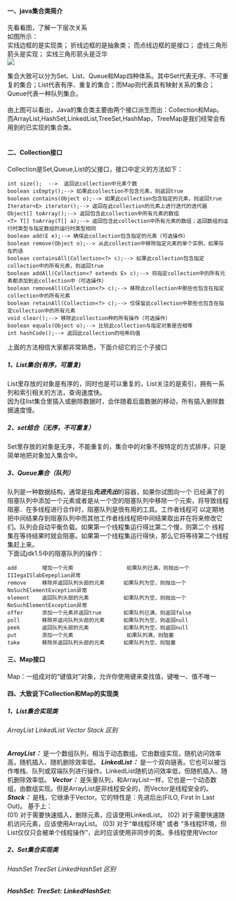 #### 一、java集合类简介
先看看图，了解一下层次关系<br>
如图所示：<br>
实线边框的是实现类；
折线边框的是抽象类；
而点线边框的是接口；
虚线三角形箭头是实现；
实线三角形箭头是泛华<br>
![](https://github.com/tongsiw/Interview/blob/master/picture/javacollections.png)

集合大致可以分为Set、List、Queue和Map四种体系。其中Set代表无序、不可重复的集合；List代表有序、重复的集合；而Map则代表具有映射关系的集合；Queue代表一种队列集合。<br><br>
由上图可以看出，Java的集合类主要由两个接口派生而出：Collection和Map。而ArrayList,HashSet,LinkedList,TreeSet,HashMap，TreeMap是我们经常会有用到的已实现的集合类。<br><br>

#### 二、Collection接口
Collection是Set,Queue,List的父接口，接口中定义的方法如下：<br>
```
int size();  -->  返回此collection中元素个数
boolean isEmpty();--> 如果此collection不包含元素，则返回true
boolean contains(Object o);--> 如果此collection包含指定的元素，则返回true
Iterator<E> iterator();--> 返回在此collection的元素上进行迭代的迭代器
Object[] toArray();--> 返回包含此collection中所有元素的数组
<T> T[] toArray(T[] a);--> 返回包含此collection中所有元素的数组；返回数组的运行时类型与指定数组的运行时类型相同
boolean add(E e);--> 确保此collection包含指定的元素（可选操作）
boolean remove(Object o);--> 从此collection中移除指定元素的单个实例，如果存在的话
boolean containsAll(Collection<?> c);--> 如果此collection包含指定collection中的所有元素，则返回true
boolean addAll(Collection<? extends E> c);--> 将指定collection中的所有元素都添加到此collection中（可选操作）
boolean removeAll(Collection<?> c);--> 移除此collection中那些也包含在指定collection中的所有元素
boolean retainAll(Collection<?> c);--> 仅保留此collection中那些也包含在指定collection中的所有元素
void clear();--> 移除此collection种的所有操作（可选操作）
boolean equals(Object o);--> 比较此collection与指定对象是否相等
int hashCode();--> 返回此collection的哈希码值
```
上面的方法相信大家都非常熟悉，下面介绍它的三个子接口
##### 1、List集合(有序，可重复)
List里存放的对象是有序的，同时也是可以重复的，List关注的是索引，拥有一系列和索引相关的方法，查询速度快。<br>
因为往list集合里插入或删除数据时，会伴随着后面数据的移动，所有插入删除数据速度慢。<br>

##### 2、set结合（无序，不可重复）
Set里存放的对象是无序，不能重复的，集合中的对象不按特定的方式排序，只是简单地把对象加入集合中。

##### 3、Queue集合（队列）
队列是一种数据结构，通常是指***先进先出***的容器，如果你试图向一个 已经满了的阻塞队列中添加一个元素或者是从一个空的阻塞队列中移除一个元索，将导致线程阻塞．在多线程进行合作时，阻塞队列是很有用的工具。工作者线程可 以定期地把中间结果存到阻塞队列中而其他工作者线线程把中间结果取出并在将来修改它们。队列会自动平衡负载。如果第一个线程集运行得比第二个慢，则第二个 线程集在等待结果时就会阻塞。如果第一个线程集运行得快，那么它将等待第二个线程集赶上来。<br>
下面试jdk1.5中的阻塞队列的操作：<br>
```
add        增加一个元索                 如果队列已满，则抛出一个IIIegaISlabEepeplian异常
remove     移除并返回队列头部的元素      如果队列为空，则抛出一个NoSuchElementException异常
element    返回队列头部的元素           如果队列为空，则抛出一个NoSuchElementException异常
offer      添加一个元素并返回true       如果队列已满，则返回false
poll       移除并返问队列头部的元素      如果队列为空，则返回null
peek       返回队列头部的元素           如果队列为空，则返回null
put        添加一个元素                 如果队列满，则阻塞
take       移除并返回队列头部的元素      如果队列为空，则阻塞
```

#### 三、Map接口
Map：一组成对的“键值对”对象，允许你使用键来查找值，键唯一、值不唯一

#### 四、大致说下Collection和Map的实现类
##### 1、List集合实现类
###### ArrayList LinkedList Vector Stack 区别
***ArrayList：*** 是一个数组队列，相当于动态数组。它由数组实现，随机访问效率高，随机插入、随机删除效率低。
***LinkedList：*** 是一个双向链表。它也可以被当作堆栈、队列或双端队列进行操作。LinkedList随机访问效率低，但随机插入、随机删除效率低。
***Vector：*** 是矢量队列，和ArrayList一样，它也是一个动态数组，由数组实现。但是ArrayList是非线程安全的，而Vector是线程安全的。
***Stack：*** 是栈，它继承于Vector。它的特性是：先进后出(FILO, First In Last Out)。
基于上：<br>
(01) 对于需要快速插入，删除元素，应该使用LinkedList。
(02) 对于需要快速随机访问元素，应该使用ArrayList。
(03) 对于“单线程环境” 或者 “多线程环境，但List仅仅只会被单个线程操作”，此时应该使用非同步的类。多线程使用Vector

##### 2、Set集合实现类
###### HashSet TreeSet LinkedHashSet 区别
***HashSet:***
***TreeSet:***
***LinkedHashSet:***





